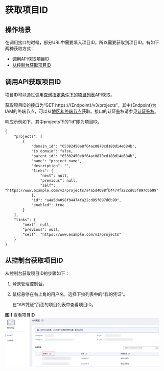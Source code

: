 # 获取项目ID<a name="eip_api06_0004"></a>

## 操作场景<a name="zh-cn_topic_0201534016_zh-cn_topic_0121673684_section136545262478"></a>

在调用接口的时候，部分URL中需要填入项目ID，所以需要获取到项目ID。有如下两种获取方式：

-   [调用API获取项目ID](#zh-cn_topic_0201534016_zh-cn_topic_0121673684_section86806471133)
-   [从控制台获取项目ID](#zh-cn_topic_0201534016_zh-cn_topic_0121673684_section11508201712212)

## 调用API获取项目ID<a name="zh-cn_topic_0201534016_zh-cn_topic_0121673684_section86806471133"></a>

项目ID可以通过调用[查询指定条件下的项目列表](https://support.huaweicloud.com/api-iam/iam_06_0001.html)API获取。

获取项目ID的接口为“GET https://\{Endpoint\}/v3/projects”，其中\{Endpoint\}为IAM的终端节点，可以从[地区和终端节点](https://developer.huaweicloud.com/endpoint)获取。接口的认证鉴权请参见[认证鉴权](认证鉴权.md#eip_api03_0004)。

响应示例如下，其中projects下的“id”即为项目ID。

```
{
    "projects": [
        {
            "domain_id": "65382450e8f64ac0870cd180d14e684b",
            "is_domain": false,
            "parent_id": "65382450e8f64ac0870cd180d14e684b",
            "name": "project_name",
            "description": "",
            "links": {
                "next": null,
                "previous": null,
                "self": "https://www.example.com/v3/projects/a4a5d4098fb4474fa22cd05f897d6b99"
            },
            "id": "a4a5d4098fb4474fa22cd05f897d6b99",
            "enabled": true
        }
    ],
    "links": {
        "next": null,
        "previous": null,
        "self": "https://www.example.com/v3/projects"
    }
}
```

## 从控制台获取项目ID<a name="zh-cn_topic_0201534016_zh-cn_topic_0121673684_section11508201712212"></a>

从控制台获取项目ID的步骤如下：

1.  登录管理控制台。
2.  鼠标悬停在右上角的用户名，选择下拉列表中的“我的凭证”。

    在“API凭证”页面的项目列表中查看项目ID。


**图 1**  查看项目ID<a name="zh-cn_topic_0201534016_zh-cn_topic_0121673684_fig153321731184811"></a>  
![](figures/查看项目ID.png "查看项目ID")

